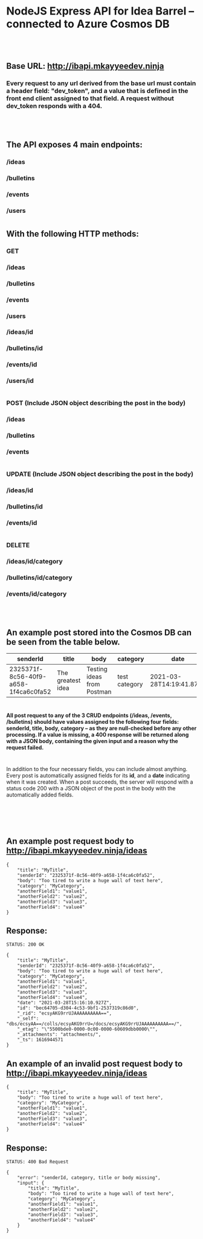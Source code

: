 # NodeJS Express API for Idea Barrel – connected to Azure Cosmos DB
<br></br>

## Base URL: http://ibapi.mkayyeedev.ninja

### Every request to any url derived from the base url must contain a header field: "dev_token", and a value that is defined in the front end client assigned to that field. A request without dev_token responds with a 404.
<br></br> 


## The API exposes 4 main endpoints:

### /ideas
### /bulletins
### /events
### /users

#
## With the following HTTP methods:

### **GET**
### /ideas
### /bulletins
### /events
### /users
### /ideas/id
### /bulletins/id
### /events/id
### /users/id
#

### **POST** (Include JSON object describing the post in the body)
### /ideas
### /bulletins
### /events
#

### **UPDATE** (Include JSON object describing the post in the body)
### /ideas/id
### /bulletins/id
### /events/id
#

### **DELETE**
### /ideas/id/category
### /bulletins/id/category
### /events/id/category

<br></br>
## An example post stored into the Cosmos DB can be seen from the table below.

|senderId|title|body|category|date|id|
|--------|-----|----|--------|----|--|
|2325371f-8c56-40f9-a658-1f4ca6c0fa52|The greatest idea|Testing ideas from Postman|test category|2021-03-28T14:19:41.875Z|"22d4a7ad-624a-4f7e-9c7d-efff1e47c2d6"|

#
#### All post request to any of the 3 CRUD endpoints (/ideas, /events, /bulletins) should have values assigned to the following four fields: **senderId, title, body, category** – as they are null-checked before any other processing. If a value is missing, a 400 response will be returned along with a JSON body, containing the given input and a reason why the request failed. 
#
In addition to the four necessary fields, you can include almost anything. Every post is automatically assigned fields for its **id**, and a **date** indicating when it was created. When a post succeeds, the server will respond with a status code 200 with a JSON object of the post in the body with the automatically added fields.
#

<br></br>
## An example post request body to http://ibapi.mkayyeedev.ninja/ideas

```
{
    "title": "MyTitle",
    "senderId": "2325371f-8c56-40f9-a658-1f4ca6c0fa52",
    "body": "Too tired to write a huge wall of text here",
    "category": "MyCategory",
    "anotherField1": "value1",
    "anotherField2": "value2",
    "anotherField3": "value3",
    "anotherField4": "value4"
}
```
## Response:
```
STATUS: 200 OK

{
    "title": "MyTitle",
    "senderId": "2325371f-8c56-40f9-a658-1f4ca6c0fa52",
    "body": "Too tired to write a huge wall of text here",
    "category": "MyCategory",
    "anotherField1": "value1",
    "anotherField2": "value2",
    "anotherField3": "value3",
    "anotherField4": "value4",
    "date": "2021-03-28T15:16:10.927Z",
    "id": "bec64705-d304-4c53-9bf1-2537319c86d0",
    "_rid": "ecsyAKG9rrUJAAAAAAAAAA==",
    "_self": "dbs/ecsyAA==/colls/ecsyAKG9rrU=/docs/ecsyAKG9rrUJAAAAAAAAAA==/",
    "_etag": "\"5500bde0-0000-0c00-0000-60609dbb0000\"",
    "_attachments": "attachments/",
    "_ts": 1616944571
}
```


## An example of an invalid post request body to http://ibapi.mkayyeedev.ninja/ideas

```
{
    "title": "MyTitle",
    "body": "Too tired to write a huge wall of text here",
    "category": "MyCategory",
    "anotherField1": "value1",
    "anotherField2": "value2",
    "anotherField3": "value3",
    "anotherField4": "value4"
}
```
## Response:
```
STATUS: 400 Bad Request

{
    "error": "senderId, category, title or body missing",
    "input": {
        "title": "MyTitle",
        "body": "Too tired to write a huge wall of text here",
        "category": "MyCategory",
        "anotherField1": "value1",
        "anotherField2": "value2",
        "anotherField3": "value3",
        "anotherField4": "value4"
    }
}
```
